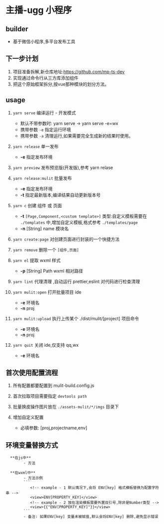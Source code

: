 # 主播-ugg 小程序

## builder

- 基于微信小程序,多平台发布工具

## 下一步计划

1.  项目准备拆解,新仓库地址:https://github.com/mp-ts-dev
2.  实现通过命令行从三方库添加组件
3.  把这个原始框架拆分,按vue那种模块的划分方法。

## usage

1. `yarn serve` 编译运行 - 开发模式

   - 默认不带参数时: yarn serve -> yarn serve -e=wx
   - 携带参数 `-e` 指定运行环境
   - 携带参数 `-a` 清理运行,如果需要完全生成新的结果时使用。

2. `yarn release` 单一发布

   - **-e** 指定发布环境

3. `yarn preview` 发布预览版(开发版),参考 yarn relase

4. `yarn release:mulit` 批量发布

   - **-e** 指定发布环境
   - **-t** 指定最新版本,编译结果自动更新版本号

5. `yarn c` 创建 组件 或 页面

   - **-t** `[Page,Component,<custom template>]` 类型:自定义模板需要在 `./templates` 中,增加自定义模板,格式参考 `./templates/page`
   - **-n** [String] name 模块名

6. `yarn create:page` 对创建页面进行封装的一个快捷方法

7. `yarn remove` 删除一个 `[组件,页面]`

8. `yarn el` 提取 wxml 样式

   - **-p** [String] Path wxml 相对路径

9. `yarn lint` 代理清理 ,自动运行 prettier,eslint 对代码进行检查清理

10. `yarn mulit:open` 打开批量项目 ide

    - **-e** 环境名
    - **-n** proj

11. `yarn mulit:upload` 执行上传某个 ./dist/mulit/[project] 项目命令

    - **-e** 环境名
    - **-n** proj

12. `yarn quit` 关闭 ide,仅支持 qq,wx

    - **-e** 环境名

## 首次使用配置流程

1. 所有配置都要配置到 mulit-build.config.js

2. 首次拉取项目需要指定 `devtools path`

3. 批量换皮操作图片放在 `./assets-mulit/*/imgs` 目录下

4. 增加自定义配置

   - 必填参数: [proj,projectname,env]

## 环境变量替换方式

      **在js中**
            - 方法

      **在wxml中**
            - 方法示例
            ```
               <!-- example - 1 默认情况下,会将 ENV[key] 格式模板替换为配置字符串 -->
               <view>ENV[PROPERTY_KEY]</view>
               <!-- example - 2 放在渲染模板需要外置双引号,除非是Number类型 -->
               <view>{{"ENV[PROPERTY_KEY]"}}</view>
            ```
            - 备注: 如果ENV[key] 变量未被赋值,默认会将ENV[key] 删除,避免显示错误
